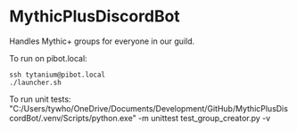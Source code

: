 # MythicPlusDiscordBot
Handles Mythic+ groups for everyone in our guild.

To run on pibot.local:
```
ssh tytanium@pibot.local
./launcher.sh
```

To run unit tests:
"C:/Users/tywho/OneDrive/Documents/Development/GitHub/MythicPlusDiscordBot/.venv/Scripts/python.exe" -m unittest test_group_creator.py -v